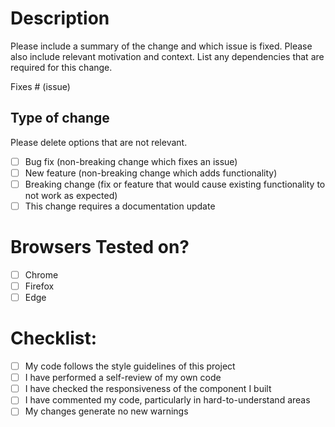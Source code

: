 # Description

Please include a summary of the change and which issue is fixed. Please also include relevant motivation and context. List any dependencies that are required for this change.

Fixes # (issue)

## Type of change

Please delete options that are not relevant.

- [ ] Bug fix (non-breaking change which fixes an issue)
- [ ] New feature (non-breaking change which adds functionality)
- [ ] Breaking change (fix or feature that would cause existing functionality to not work as expected)
- [ ] This change requires a documentation update

# Browsers Tested on?

- [ ] Chrome
- [ ] Firefox
- [ ] Edge

# Checklist:

- [ ] My code follows the style guidelines of this project
- [ ] I have performed a self-review of my own code
- [ ] I have checked the responsiveness of the component I built
- [ ] I have commented my code, particularly in hard-to-understand areas
- [ ] My changes generate no new warnings

